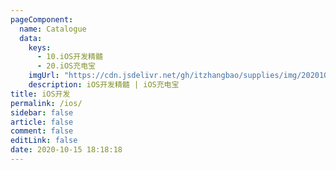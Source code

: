 ```yaml
---
pageComponent:
  name: Catalogue
  data:
    keys:
      - 10.iOS开发精髓
      - 20.iOS充电宝
    imgUrl: "https://cdn.jsdelivr.net/gh/itzhangbao/supplies/img/20201016153308.png"
    description: iOS开发精髓 | iOS充电宝
title: iOS开发
permalink: /ios/
sidebar: false
article: false
comment: false
editLink: false
date: 2020-10-15 18:18:18
---
```

